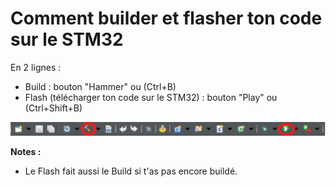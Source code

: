 # Comment builder et flasher ton code sur le STM32

En 2 lignes :
- Build : bouton "Hammer" ou (Ctrl+B)
- Flash (télécharger ton code sur le STM32) : bouton "Play" ou (Ctrl+Shift+B)

![Build and Flash](../../images/elecsoft/stm32cubeide/build_and_flash.png)

**Notes :**
- Le Flash fait aussi le Build si t'as pas encore buildé.